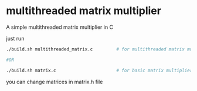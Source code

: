 # multithreaded matrix multiplier

A simple multithreaded matrix multiplier in C

just run

```bash
./build.sh multithreaded_matrix.c         # for multithreaded matrix multiplier

#OR

./build.sh matrix.c                       # for basic matrix multiplier
```

you can change matrices in matrix.h file
